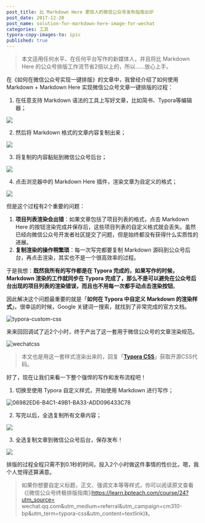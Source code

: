 ```yaml
---
post_title: 比 Markdown Here 更惊人的微信公众号发布指南出炉
post_date: 2017-12-20
post_name: solution-for-markdown-here-image-for-wechat
categories: 工具
typora-copy-images-to: ipic
published: true
---
```

> 本文适用任何水平、在任何平台写作的新媒体人，并且将比 Markdown Here 的公众号排版工作流节省2倍以上的，所以……放心上手。

在《如何在微信公众号实现一键排版》的文章中，我曾经介绍了如何使用 Markdown + Markdown Here 实现微信公众号文章一键排版的过程：

1. 在任意支持 Markdown 语法的工具上写好文章，比如简书、Typora等编辑器；

![](https://ws3.sinaimg.cn/large/006tNc79gy1fp2286qanag30p00fn79j.gif)

2. 然后将 Markdown 格式的文章内容复制出来；

![](https://ws3.sinaimg.cn/large/006tNc79gy1fp228pco70g30p00fnn68.gif)

3. 将复制的内容黏贴到微信公众号后台；

![](https://ws4.sinaimg.cn/large/006tNc79gy1fp228r4vs7g30p00fnq8u.gif)

4. 点击浏览器中的 Markdown Here 插件，渲染文章为自定义的格式；

![](https://ws3.sinaimg.cn/large/006tNc79gy1fp229ecpahg30p00fn45h.gif)

但是这个过程有2个重要的问题：

1. **项目列表渲染会出错**：如果文章包括了项目列表的格式，点击 Markdown Here 的按钮渲染完成并保存后，这些项目列表的自定义格式就会丢失。虽然已经向微信公众号开发者社区提交了问题，但是始终都没有获得什么实质性的进展。
2. **复制渲染的操作稍繁琐**：每一次写完都要复制 Markdown 源码到公众号后台，再点击渲染，其实也不是一个很高效率的过程。

于是我想：**既然我所有的写作都是在 Typora 完成的，如果写作的时候，Markdown 渲染的工作就同步在 Typora 完成了，那么不是可以避免在公众号后台出现的项目列表的渲染错误，而且也不用每一次都手动点击渲染按钮**。

因此解决这个问题最重要的就是「**如何在 Typora 中自定义 Markdown 的渲染样式**」。很幸运的时候，Google 关键词一搜索，就找到了非常完成的官方文档。

![typora-custom-css](https://ws1.sinaimg.cn/large/006tNc79gy1fp226awedaj31kw18rk5r.jpg)

来来回回调试了近2个小时，终于产出了这一套用于微信公众号的文章渲染规范。

![wechatcss](https://ws2.sinaimg.cn/large/006tNc79gy1fp2268tazwj31kw1bnk0f.jpg)

> 本文也是用这一套样式渲染出来的，回复「**[Typora CSS](https://github.com/BPteach/CM310-Exercise-Files/blob/master/%E7%AC%AC5%E7%AB%A0/TyporaWechat.css)**」获取开源CSS代码。 

好了，现在让我们来看一下整个强悍的写作和发布流程吧！

1. 切换至使用 Typora 自定义样式，开始使用 Markdown 进行写作；

![06982ED6-B4C1-49B1-BA33-ADD096433C78](https://ws3.sinaimg.cn/large/006tNc79gy1fp23ihzcrhj31kw17z7sx.jpg)

2. 写完以后，全选复制所有文章内容；

![](https://ws3.sinaimg.cn/large/006tNc79gy1fp23jdj1mej31kw14rdlk.jpg)

3. 全选复制文章到微信公众号后台，保存发布！

![](https://ws3.sinaimg.cn/large/006tNc79gy1fp23xv8twrj31kw10t79p.jpg)

排版的过程全程只需不到0.1秒的时间，投入2个小时做这件事情的性价比，嗯，我个人觉得还算满意。

> 如果你想要自定义标题，正文、强调文本等等样式，你可以阅读原文查看《[微信公众号终极排版指南](https://learn.bpteach.com/course/24?utm_source= wechat.qq.com&utm_medium=referral&utm_campaign=cm310-bp&utm_term=typora-css&utm_content=textlink)》。